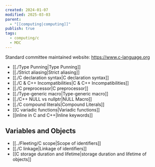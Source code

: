 ```yaml
---
created: 2024-01-07
modified: 2025-03-03
parent:
  - "[[computing|computing]]"
publish: true
tags:
  - computing/c
  - MOC
---
```

Standard committee maintained website: https://www.c-language.org

- [[./Type Punning|Type Punning]]
- [[./Strict aliasing|Strict aliasing]]
- [[./C declaration syntax|C declaration syntax]]
- [[./C & C++ Incompatibilities|C & C++ Incompatibilities]]
- [[./C preprocessor|C preprocessor]]
- [[./Type-generic macro|Type-generic macro]]
- [[./C++ NULL vs nullptr|NULL Macro]]
- [[./C compound literals|Compound Literals]]
- [[C variadic functions|Variadic functions]]
- [[inline in C and C++|Inline keywords]]

## Variables and Objects
- [[../Fleeting/C scope|Scope of identifiers]]
- [[./C linkage|Linkage of identifiers]]
- [[C storage duration and lifetime|storage duration and lifetime of objects]]
